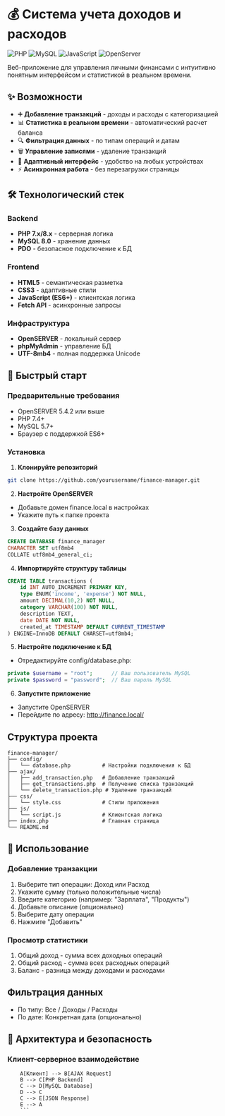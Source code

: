 # 💰 Система учета доходов и расходов

![PHP](https://img.shields.io/badge/PHP-8.x-777BB4?logo=php)
![MySQL](https://img.shields.io/badge/MySQL-8.0-4479A1?logo=mysql)
![JavaScript](https://img.shields.io/badge/JavaScript-ES6+-F7DF1E?logo=javascript)
![OpenServer](https://img.shields.io/badge/OpenServer-5.4.2-00BFFF)

Веб-приложение для управления личными финансами с интуитивно понятным интерфейсом и статистикой в реальном времени.

## ✨ Возможности

- ➕ **Добавление транзакций** - доходы и расходы с категоризацией
- 📊 **Статистика в реальном времени** - автоматический расчет баланса
- 🔍 **Фильтрация данных** - по типам операций и датам
- 🗑️ **Управление записями** - удаление транзакций
- 📱 **Адаптивный интерфейс** - удобство на любых устройствах
- ⚡ **Асинхронная работа** - без перезагрузки страницы

## 🛠️ Технологический стек

### Backend
- **PHP 7.x/8.x** - серверная логика
- **MySQL 8.0** - хранение данных
- **PDO** - безопасное подключение к БД

### Frontend
- **HTML5** - семантическая разметка
- **CSS3** - адаптивные стили
- **JavaScript (ES6+)** - клиентская логика
- **Fetch API** - асинхронные запросы

### Инфраструктура
- **OpenSERVER** - локальный сервер
- **phpMyAdmin** - управление БД
- **UTF-8mb4** - полная поддержка Unicode

## 🚀 Быстрый старт

### Предварительные требования

- OpenSERVER 5.4.2 или выше
- PHP 7.4+
- MySQL 5.7+
- Браузер с поддержкой ES6+

### Установка

1. **Клонируйте репозиторий**
```bash
git clone https://github.com/yourusername/finance-manager.git
```
2. **Настройте OpenSERVER**
- Добавьте домен finance.local в настройках
- Укажите путь к папке проекта

3. **Создайте базу данных**
```sql 
CREATE DATABASE finance_manager 
CHARACTER SET utf8mb4 
COLLATE utf8mb4_general_ci;
```

4. **Импортируйте структуру таблицы**
```sql
CREATE TABLE transactions (
    id INT AUTO_INCREMENT PRIMARY KEY,
    type ENUM('income', 'expense') NOT NULL,
    amount DECIMAL(10,2) NOT NULL,
    category VARCHAR(100) NOT NULL,
    description TEXT,
    date DATE NOT NULL,
    created_at TIMESTAMP DEFAULT CURRENT_TIMESTAMP
) ENGINE=InnoDB DEFAULT CHARSET=utf8mb4;
```

5. **Настройте подключение к БД**
- Отредактируйте config/database.php:
```php
private $username = "root";      // Ваш пользователь MySQL
private $password = "password";  // Ваш пароль MySQL
```

6. **Запустите приложение**
- Запустите OpenSERVER
- Перейдите по адресу: http://finance.local/

## Структура проекта

```text
finance-manager/
├── config/
│   └── database.php          # Настройки подключения к БД
├── ajax/
│   ├── add_transaction.php   # Добавление транзакций
│   ├── get_transactions.php  # Получение списка транзакций
│   └── delete_transaction.php # Удаление транзакций
├── css/
│   └── style.css             # Стили приложения
├── js/
│   └── script.js             # Клиентская логика
├── index.php                 # Главная страница
└── README.md
```

## 🎯 Использование

### Добавление транзакции
1. Выберите тип операции: Доход или Расход
2. Укажите сумму (только положительные числа)
3. Введите категорию (например: "Зарплата", "Продукты")
4. Добавьте описание (опционально)
5. Выберите дату операции
6. Нажмите "Добавить"

### Просмотр статистики
1. Общий доход - сумма всех доходных операций
2. Общий расход - сумма всех расходных операций
3. Баланс - разница между доходами и расходами

## Фильтрация данных
- По типу: Все / Доходы / Расходы
- По дате: Конкретная дата (опционально)

## 🔧 Архитектура и безопасность

### Клиент-серверное взаимодействие

```graph LR
    A[Клиент] --> B[AJAX Request]
    B --> C[PHP Backend]
    C --> D[MySQL Database]
    D --> C
    C --> E[JSON Response]
    E --> A
    ```